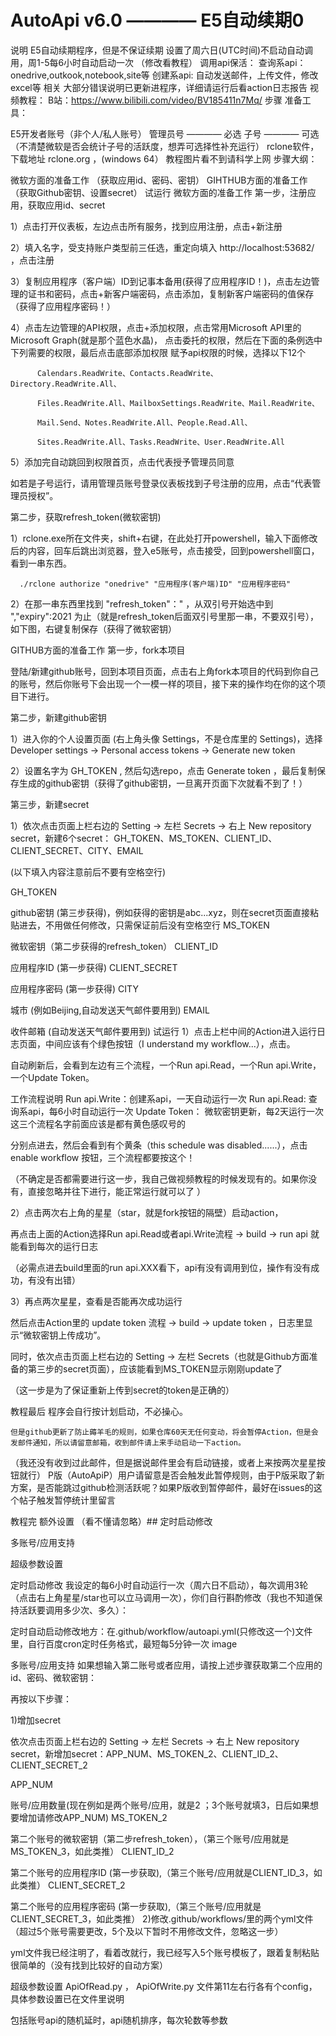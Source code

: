 # AutoApi v6.0 ———— E5自动续期0
说明
E5自动续期程序，但是不保证续期
设置了周六日(UTC时间)不启动自动调用，周1-5每6小时自动启动一次 （修改看教程）
调用api保活：
查询系api：onedrive,outkook,notebook,site等
创建系api: 自动发送邮件，上传文件，修改excel等
相关
大部分错误说明已更新进程序，详细请运行后看action日志报告
视频教程：
B站：https://www.bilibili.com/video/BV185411n7Mq/
步骤
准备工具：

E5开发者账号（非个人/私人账号）
管理员号 ———— 必选
子号 ———— 可选 （不清楚微软是否会统计子号的活跃度，想弄可选择性补充运行）
rclone软件，下载地址 rclone.org ，(windows 64）
教程图片看不到请科学上网
步骤大纲：

微软方面的准备工作 （获取应用id、密码、密钥）
GIHTHUB方面的准备工作 （获取Github密钥、设置secret）
试运行
微软方面的准备工作
第一步，注册应用，获取应用id、secret

1）点击打开仪表板，左边点击所有服务，找到应用注册，点击+新注册


2）填入名字，受支持账户类型前三任选，重定向填入 http://localhost:53682/ ，点击注册

3）复制应用程序（客户端）ID到记事本备用(获得了应用程序ID！)，点击左边管理的证书和密码，点击+新客户端密码，点击添加，复制新客户端密码的值保存（获得了应用程序密码！）

4）点击左边管理的API权限，点击+添加权限，点击常用Microsoft API里的Microsoft Graph(就是那个蓝色水晶)， 点击委托的权限，然后在下面的条例选中下列需要的权限，最后点击底部添加权限
赋予api权限的时候，选择以下12个

          Calendars.ReadWrite、Contacts.ReadWrite、Directory.ReadWrite.All、
          
          Files.ReadWrite.All、MailboxSettings.ReadWrite、Mail.ReadWrite、
          
          Mail.Send、Notes.ReadWrite.All、People.Read.All、
          
          Sites.ReadWrite.All、Tasks.ReadWrite、User.ReadWrite.All

5）添加完自动跳回到权限首页，点击代表授予管理员同意

如若是子号运行，请用管理员账号登录仪表板找到子号注册的应用，点击“代表管理员授权”。

第二步，获取refresh_token(微软密钥)

1）rclone.exe所在文件夹，shift+右键，在此处打开powershell，输入下面修改后的内容，回车后跳出浏览器，登入e5账号，点击接受，回到powershell窗口，看到一串东西。

      ./rclone authorize "onedrive" "应用程序(客户端)ID" "应用程序密码"
2）在那一串东西里找到 "refresh_token"：" ，从双引号开始选中到 ","expiry":2021 为止（就是refresh_token后面双引号里那一串，不要双引号），如下图，右键复制保存（获得了微软密钥）

GITHUB方面的准备工作
第一步，fork本项目

登陆/新建github账号，回到本项目页面，点击右上角fork本项目的代码到你自己的账号，然后你账号下会出现一个一模一样的项目，接下来的操作均在你的这个项目下进行。

第二步，新建github密钥

1）进入你的个人设置页面 (右上角头像 Settings，不是仓库里的 Settings)，选择 Developer settings -> Personal access tokens -> Generate new token

2）设置名字为 GH_TOKEN , 然后勾选repo，点击 Generate token ，最后复制保存生成的github密钥（获得了github密钥，一旦离开页面下次就看不到了！）

第三步，新建secret

1）依次点击页面上栏右边的 Setting -> 左栏 Secrets -> 右上 New repository secret，新建6个secret： GH_TOKEN、MS_TOKEN、CLIENT_ID、CLIENT_SECRET、CITY、EMAIL

(以下填入内容注意前后不要有空格空行)

GH_TOKEN

github密钥 (第三步获得)，例如获得的密钥是abc...xyz，则在secret页面直接粘贴进去，不用做任何修改，只需保证前后没有空格空行
MS_TOKEN

微软密钥（第二步获得的refresh_token）
CLIENT_ID

应用程序ID (第一步获得)
CLIENT_SECRET

应用程序密码 (第一步获得)
CITY

城市 (例如Beijing,自动发送天气邮件要用到)
EMAIL

收件邮箱 (自动发送天气邮件要用到)
试运行
1）点击上栏中间的Action进入运行日志页面，中间应该有个绿色按钮（I understand my workflow...），点击。

自动刷新后，会看到左边有三个流程，一个Run api.Read，一个Run api.Write，一个Update Token。

工作流程说明
    Run api.Write：创建系api，一天自动运行一次
    Run api.Read:  查询系api，每6小时自动运行一次
    Update Token： 微软密钥更新，每2天运行一次
这三个流程名字前面应该是都有黄色感叹号的

分别点进去，然后会看到有个黄条（this schedule was disabled......），点击 enable workflow 按钮，三个流程都要按这个！

（不确定是否都需要进行这一步，我自己做视频教程的时候发现有的。如果你没有，直接忽略并往下进行，能正常运行就可以了 ）

2）点击两次右上角的星星（star，就是fork按钮的隔壁）启动action，

再点击上面的Action选择Run api.Read或者api.Write流程 -> build -> run api 就能看到每次的运行日志

（必需点进去build里面的run api.XXX看下，api有没有调用到位，操作有没有成功，有没有出错）

3）再点两次星星，查看是否能再次成功运行

然后点击Action里的 update token 流程 -> build -> update token ，日志里显示“微软密钥上传成功”。

同时，依次点击页面上栏右边的 Setting -> 左栏 Secrets（也就是Github方面准备的第三步的secret页面），应该能看到MS_TOKEN显示刚刚update了

（这一步是为了保证重新上传到secret的token是正确的）

教程最后
程序会自行按计划启动，不必操心。

    但是github更新了防止薅羊毛的规则，如果仓库60天无任何变动，将会暂停Action，但是会发邮件通知，所以请留意邮箱，收到邮件请上来手动启动一下action。
   （我还没有收到过此邮件，但是据说邮件里会有启动链接，或者上来按两次星星按钮就行）
P版（AutoApiP）用户请留意是否会触发此暂停规则，由于P版采取了新方案，是否能跳过github检测活跃呢？如果P版收到暂停邮件，最好在issues的这个帖子触发暂停统计里留言

教程完
额外设置 （看不懂请忽略）##
定时启动修改

多账号/应用支持

超级参数设置

定时启动修改
我设定的每6小时自动运行一次（周六日不启动），每次调用3轮（点击右上角星星/star也可以立马调用一次），你们自行斟酌修改（我也不知道保持活跃要调用多少次、多久）：

定时自动启动修改地方：在.github/workflow/autoapi.yml(只修改这一个)文件里，自行百度cron定时任务格式，最短每5分钟一次
image

多账号/应用支持
如果想输入第二账号或者应用，请按上述步骤获取第二个应用的id、密码、微软密钥：

再按以下步骤：

1)增加secret

依次点击页面上栏右边的 Setting -> 左栏 Secrets -> 右上 New repository secret，新增加secret：APP_NUM、MS_TOKEN_2、CLIENT_ID_2、CLIENT_SECRET_2

APP_NUM

账号/应用数量(现在例如是两个账号/应用，就是2 ；3个账号就填3，日后如果想要增加请修改APP_NUM)
MS_TOKEN_2

第二个账号的微软密钥（第二步refresh_token），（第三个账号/应用就是MS_TOKEN_3，如此类推）
CLIENT_ID_2

第二个账号的应用程序ID (第一步获取),（第三个账号/应用就是CLIENT_ID_3，如此类推）
CLIENT_SECRET_2

第二个账号的应用程序密码 (第一步获取),（第三个账号/应用就是CLIENT_SECRET_3，如此类推）
2)修改.github/workflows/里的两个yml文件（超过5个账号需要更改，5个及以下暂时不用修改文件，忽略这一步）

yml文件我已经注明了，看着改就行，我已经写入5个账号模板了，跟着复制粘贴很简单的（没有找到比较好的自动方案）

超级参数设置
ApiOfRead.py ， ApiOfWrite.py 文件第11左右行各有个config，具体参数设置已在文件里说明

包括账号api的随机延时，api随机排序，每次轮数等参数
